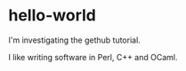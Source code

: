 # hello-world
I'm investigating the gethub tutorial.

I like writing software in Perl, C++ and OCaml.
